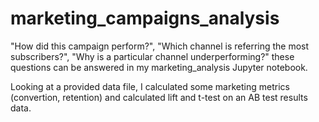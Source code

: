 # marketing_campaigns_analysis
"How did this campaign perform?", "Which channel is referring the most subscribers?", "Why is a particular channel underperforming?" these questions can be answered in my marketing_analysis Jupyter notebook.

Looking at a provided data file, I calculated some marketing metrics (convertion, retention) and calculated lift and t-test on an AB test results data.
